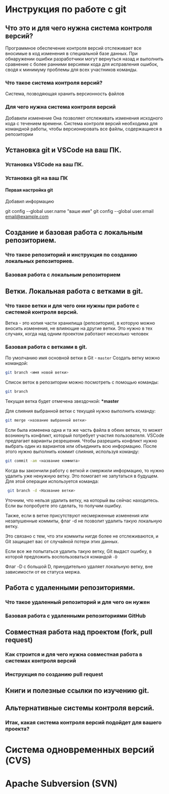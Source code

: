 # Инструкция по работе с git

## Что это и для чего нужна система контроля версий?
Программное обеспечение контроля версий отслеживает все вносимые в код изменения в специальной базе данных. При обнаружении ошибки разработчики могут вернуться назад и выполнить сравнение с более ранними версиями кода для исправления ошибок, сводя к минимуму проблемы для всех участников команды.

### Что такое система контроля версий?
Система, позводяющая хранить версионность файлов

### Для чего нужна система контроля версий

Добавили изменение
Она позволяет отслеживать изменения исходного кода с течением времени.
Система контроля версий необходима для командной работы, чтобы версионировать все файлы, содержащиеся в репозитории

## Установка git и VSCode на ваш ПК.

### Установка VSCode на ваш ПК.

### Установка git на ваш ПК

#### Первая настройка git

Добавил информацию

git config --global user.name "ваше имя"
git config --global user.email email@example.com


## Создание и базовая работа с локальным репозиторием.

### Что такое репозиторий и инструкция по созданию локальных репозиториев.

### Базовая работа с локальным репозиторием

## Ветки. Локальная работа с ветками в git.


### Что такое ветки и для чего они нужны при работе с системой контроля версий.

Ветка - это копия части хранилища (репозитория), в которую можно вносить изменения, не влияющие на другие ветки. Это нужно в тех случаях, когда над одним проектом работают несколько человек

### Базовая работа с ветками в git.

 По умолчанию имя основной ветки в Git - `master`
 Создать ветку можно командой:
 ```Bash
 git branch <имя новой ветки>
 ```
 Список веток в репозитории можно посмотреть с помощью команды:
 ```Bash
 git branch
 ```
 Текущая ветка будет отмечена звездочкой: **\*master**

  Для слияния выбранной ветки с текущей нужно выполнить команду:
 ```Bash
 git merge <название выбранной ветки>
 ```
 Если была изменена одна и та же часть файла в обеих ветках, то может возникнуть конфликт, который потребует участия пользователя. VSCode предлагает варианты резрешения.
 Чтобы разрешить конфликт нужно выбрать один из вариантов или объединить всю информацию.
 После этого нужно выполнить коммит слияния, используя команду:
  ```Bash
 git commit -am <название коммита>
 ```

 Когда вы закончили работу с веткой и смержили информацию, то нужно удалить уже ненужную ветку. Это помогает не запутаться в будущем.
 Для этой операции используется команда:
```Bash
 git branch -d <Название ветки>
 ```
 Уточним, что нельзя удалить ветку, на который вы сейчас находитесь. Если вы попробуете это сделать, то получим ошибку.

 Также, если в ветке присутствуют несмерженные изменения или незапушенные коммиты, флаг -d не позволит удалить такую локальную ветку.

 Это связано с тем, что эти коммиты нигде более не отслеживаются, и Git защищает вас от случайной потери этих данных.

Если все же попытаться удалить такую ветку, Git выдаст ошибку, в которой предложить воспользоваться командой `-D`

Флаг -D с большой D, принудительно удаляет локальную ветку, вне зависимости от ее статуса мержа.

## Работа с удаленными репозиториями.

### Что такое удаленный репозиторий и для чего он нужен

### Базовая работа с удаленными репозиториями GitHub

## Совместная работа над проектом (fork, pull request)

### Как строится и для чего нужна совместная работа в системах контроля версий

### Инструкция по созданию pull request

## Книги и полезные ссылки по изучению git.

## Альтернативные системы контроля версий.

### Итак, какая система контроля версий подойдет для вашего проекта?

# Система одновременных версий (CVS)

# Apache Subversion (SVN)
